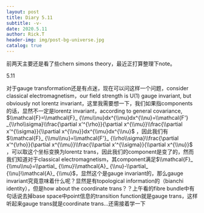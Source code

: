 ```yaml
---
layout: post
title: Diary 5.11
subtitle: -v-
date: 2020.5.11
author: Rick.T
header-img: img/post-bg-universe.jpg
catalog: true
---
```


<head>
    <script src="https://cdn.mathjax.org/mathjax/latest/MathJax.js?config=TeX-AMS-MML_HTMLorMML" type="text/javascript"></script>
    <script type="text/x-mathjax-config">
        MathJax.Hub.Config({
            tex2jax: {
            skipTags: ['script', 'noscript', 'style', 'textarea', 'pre'],
            inlineMath: [['$','$']]
            }
        });
    </script>
</head>

前两天主要还是看了些chern simons theory，最近正打算整理下note。


5.11

对于gauge transformation还是有点迷，现在可以问这样一个问题，consider classical electromagnetism，our field strength is U(1) gauge invariant, but obviously not lorentz invariant，这里我需要想一下，我们如果指components的话，显然不一定是lorentz invariant，according to general covariance,
$\\mathcal{F}=\\mathcal{F}_ {\\mu\\nu}dx^{\\mu}dx^{\\nu}=\\mathcal{F'} _{\\rho\\sigma}\\frac{\partial x'^{\rho}}{\partial x^{\\mu}}\\frac{\\partial x'^{\\sigma}}{\\partial x^{\\nu}}dx^{\\mu}dx^{\\nu}$
，因此我们有$\\mathcal{F}_ {\\mu\\nu}=\\mathcal{F'}_ {\\rho\\sigma}\\frac{\partial x'^{\rho}}{\partial x^{\\mu}}\\frac{\\partial x'^{\\sigma}}{\\partial x^{\\nu}}$
，可以取这个坐标变换为lorentz trans，因此我们的component是变了的，然而我们知道对于classical electromagnetism，其component满足$\\mathcal{F}_ {\\mu\\nu}=\\partial_ {\\mu}\\mathcal{A}_ {\\nu}-\\partial_ {\\nu}\\mathcal{A}_ {\\mu}$，显然这个是gauge invariant的，那么gauge invariant究竟意味着什么呢？显然是有topological information的（bianchi identity），但是how about the coordinate trans？？上午看的fibre bundle中有句话说去掉base space中point信息的transition function就是gauge trans，这样听起来gauge trans就是coordinate trans...还需接着学一下
